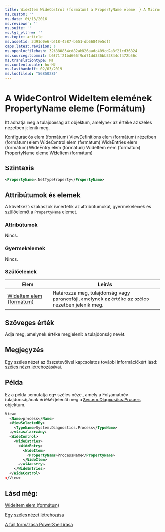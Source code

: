 ```yaml
---
title: WideItem WideControl (formátum) a PropertyName eleme |} A Microsoft Docs
ms.custom: ''
ms.date: 09/13/2016
ms.reviewer: ''
ms.suite: ''
ms.tgt_pltfrm: ''
ms.topic: article
ms.assetid: 3d91d0e6-bf18-4587-b651-db66849e5df5
caps.latest.revision: 6
ms.openlocfilehash: 326880834cd82ab826aadc409cd7a8f21cd36824
ms.sourcegitcommit: b6871f21bd666f9cd71dd336bb3f844cf472b56c
ms.translationtype: MT
ms.contentlocale: hu-HU
ms.lasthandoff: 02/03/2019
ms.locfileid: "56850280"
---
```

# <a name="propertyname-element-for-wideitem-for-widecontrol-format"></a>A WideControl WideItem elemének PropertyName eleme (Formátum)

Itt adhatja meg a tulajdonság az objektum, amelynek az értéke az széles nézetben jelenik meg.

Konfigurációs elem (formátum) ViewDefinitions elem (formátum) nézetben (formátum) elem WideControl elem (formátum) WideEntries elem (formátum) WideEntry elem (formátum) WideItem elem (formátum) PropertyName eleme WideItem (formátum)

## <a name="syntax"></a>Szintaxis

```xml
<PropertyName>.NetTypeProperty</PropertyName>
```

## <a name="attributes-and-elements"></a>Attribútumok és elemek

A következő szakaszok ismertetik az attribútumokat, gyermekelemek és szülőelemét a `PropertyName` elemet.

### <a name="attributes"></a>Attribútumok

Nincs.

### <a name="child-elements"></a>Gyermekelemek

Nincs.

### <a name="parent-elements"></a>Szülőelemek

|Elem|Leírás|
|-------------|-----------------|
|[WideItem elem (formátum)](./wideitem-element-for-widecontrol-format.md)|Határozza meg, tulajdonság vagy parancsfájl, amelynek az értéke az széles nézetben jelenik meg.|

## <a name="text-value"></a>Szöveges érték

Adja meg, amelynek értéke megjelenik a tulajdonság nevét.

## <a name="remarks"></a>Megjegyzés

Egy széles nézet az összetevőivel kapcsolatos további információkért lásd: [széles nézet létrehozásával](./creating-a-wide-view.md).

## <a name="example"></a>Példa

Ez a példa bemutatja egy széles nézet, amely a Folyamatnév tulajdonságának értékét jeleníti meg a [System.Diagnostics.Process](/dotnet/api/System.Diagnostics.Process) objektum.

```xml
View>
  <Name>process</Name>
  <ViewSelectedBy>
    <TypeName>System.Diagnostics.Process</TypeName>
  </ViewSelectedBy>
  <WideControl>
    <WideEntries>
      <WideEntry>
        <WideItem>
          <PropertyName>ProcessName</PropertyName>
        </WideItem>
      </WideEntry>
    </WideEntries>
  </WideControl>
</View>

```

## <a name="see-also"></a>Lásd még:

[WideItem elem (formátum)](./wideitem-element-for-widecontrol-format.md)

[Egy széles nézet létrehozása](./creating-a-wide-view.md)

[A fájl formázása PowerShell írása](./writing-a-powershell-formatting-file.md)
